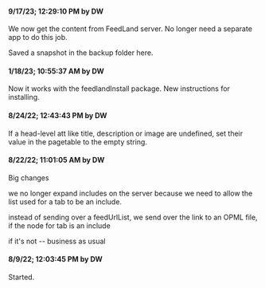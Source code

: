 #### 9/17/23; 12:29:10 PM by DW

We now get the content from FeedLand server. No longer need a separate app to do this job.

Saved a snapshot in the backup folder here. 

#### 1/18/23; 10:55:37 AM by DW

Now it works with the feedlandInstall package. New instructions for installing.  

#### 8/24/22; 12:43:43 PM by DW

If a head-level att like title, description or image are undefined, set their value in the pagetable to the empty string. 

#### 8/22/22; 11:01:05 AM by DW

Big changes

we no longer expand includes on the server because we need to allow the list used for a tab to be an include. 

instead of sending over a feedUrlList, we send over the link to an OPML file, if the node for tab is an include

if it's not -- business as usual



#### 8/9/22; 12:03:45 PM by DW

Started.

